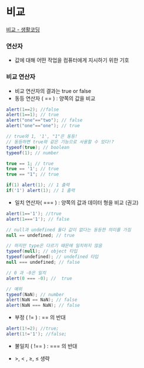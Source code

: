 # 비교

[비교 - 생활코딩](https://opentutorials.org/course/743/4722)

### 연산자

- 값에 대해 어떤 작업을 컴퓨터에게 지시하기 위한 기호

### 비교 연산자

- 비교 연산자의 결과는 true or false
- 동등 연산자 ( == ) : 양쪽의 값을 비교

```java
alert(1==2); //false
alert(1==1); // true
alert("one"=="two"); // false
alert("one"=="one"); // true

// true와 1, '1', "1"은 동등!
// 동등하면 true와 같은 기능으로 사용할 수 있다!?
typeof(true); // boolean
typeof(1); // number

true == 1; // true
true == '1'; // true
true == "1"; // true

if(1) alert(1); // 1 출력
if('1') alert(1); // 1 출력
```

- 일치 연산자( === ) : 양쪽의 값과 데이터 형을 비교 (권고)

```java
alert(1=='1'); //true
alert(1==='1'); // false

// null과 undefined 둘다 값이 없다는 동등한 의미를 가짐
null == undefined; // true 

// 하지만 type은 다르기 때문에 일치하지 않음
typeof(null); // object 타입
typeof(undefined); // undefined 타입
null === undefined; // false

// 0 과 -0은 일치
alert(0 === -0); //  true

// 예외
typeof(NaN); // number
alert(NaN == NaN); // false
alert(NaN === NaN); // false
```

- 부정 ( != ) : == 의 반대

```java
alert(1!=2); //true;
alert(1!='1'); //false;
```

- 불일치 ( !== ) : === 의 반대

-  \>, < , ≥, ≤  생략
